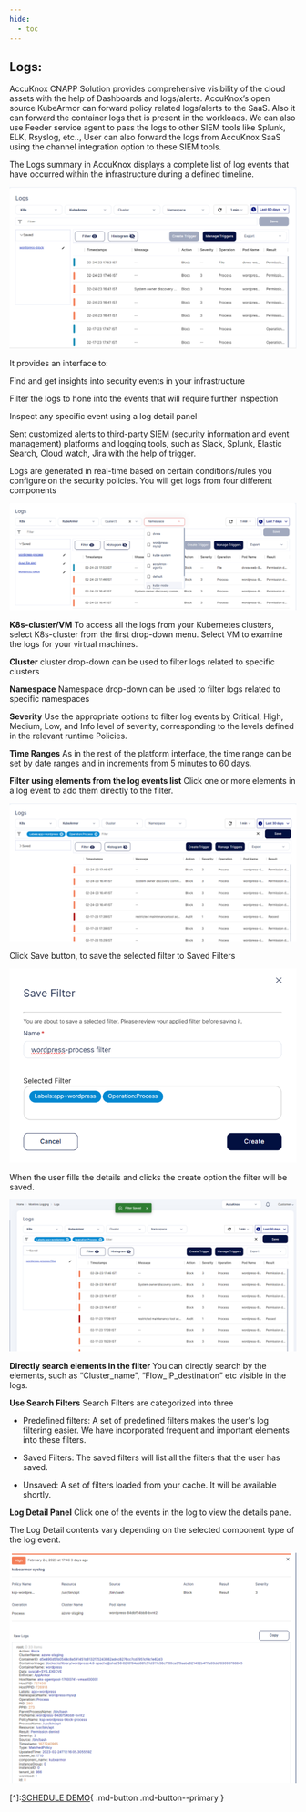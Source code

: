 ```yaml
---
hide:
  - toc
---
```

## **Logs:** 

AccuKnox CNAPP Solution provides comprehensive visibility of the cloud assets with the help of Dashboards and logs/alerts. AccuKnox’s open source KubeArmor can forward policy related logs/alerts to the SaaS. Also it can forward the container logs that is present in the workloads. We can also use Feeder service agent to pass the logs to other SIEM tools like Splunk, ELK, Rsyslog, etc.., User can also forward the logs from AccuKnox SaaS using the channel integration option to these SIEM tools. 

The Logs summary in AccuKnox displays a complete list of log events that have occurred within the infrastructure during a defined timeline.

![](/saas/images/logs-dash.png)

It provides an interface to:

Find and get insights into security events in your infrastructure

Filter the logs to hone into the events that will require further inspection

Inspect any specific event using a log detail panel

Sent customized alerts to third-party SIEM (security information and event management) platforms and logging tools, such as Slack, Splunk, Elastic Search, Cloud watch, Jira with the help of trigger.

Logs are generated in real-time based on certain conditions/rules you configure on the security policies. You will get logs from four different components

![](/saas/images/logs-1.png)
 

**K8s-cluster/VM**
To access all the logs from your Kubernetes clusters, select K8s-cluster from the first drop-down menu. Select VM to examine the logs for your virtual machines.

**Cluster**
cluster drop-down can be used to filter logs related to specific clusters

**Namespace**
Namespace drop-down can be used to filter logs related to specific namespaces

**Severity**
Use the appropriate options to filter log events by Critical, High, Medium, Low, and Info level of severity, corresponding to the levels defined in the relevant runtime Policies.

**Time Ranges**
As in the rest of the platform interface, the time range can be set by date ranges and in increments from 5 minutes to 60 days.

**Filter using elements from the log events list**
Click one or more elements in a log event to add them directly to the filter.

![](/saas/images/logs-filter.png)
 

Click Save button, to save the selected filter to Saved Filters

![](/saas/images/save-filter.png)

When the user fills the details and clicks the create option the filter will be saved. 

![](/saas/images/logs-saved-filter.png)

**Directly search elements in the filter**
You can directly search by the elements, such as “Cluster_name”, “Flow_IP_destination” etc visible in the logs.


**Use Search Filters**
Search Filters are categorized into three

+ Predefined filters: A set of predefined filters makes the user's log filtering easier. We have incorporated frequent and important elements into these filters.

+ Saved Filters: The saved filters will list all the filters that the user has saved.

+ Unsaved: A set of filters loaded from your cache. It will be available shortly.
 

**Log Detail Panel**
Click one of the events in the log to view the details pane.

The Log Detail contents vary depending on the selected component type of the log event.

![](/saas/images/logs-panel.png)

[^]:[SCHEDULE DEMO](https://www.accuknox.com/contact-us){ .md-button .md-button--primary }